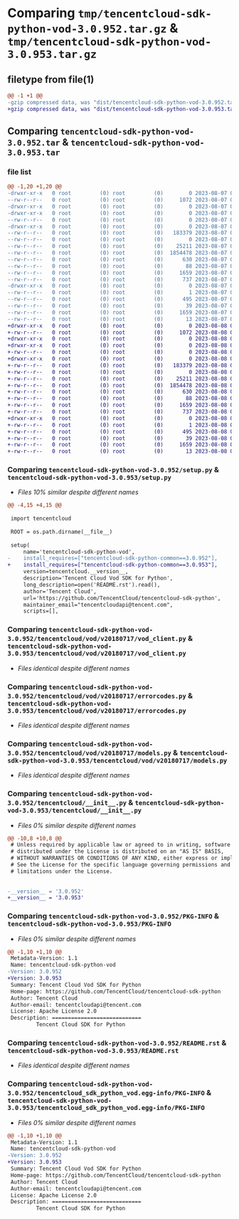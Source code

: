 # Comparing `tmp/tencentcloud-sdk-python-vod-3.0.952.tar.gz` & `tmp/tencentcloud-sdk-python-vod-3.0.953.tar.gz`

## filetype from file(1)

```diff
@@ -1 +1 @@
-gzip compressed data, was "dist/tencentcloud-sdk-python-vod-3.0.952.tar", last modified: Mon Aug  7 09:06:36 2023, max compression
+gzip compressed data, was "dist/tencentcloud-sdk-python-vod-3.0.953.tar", last modified: Tue Aug  8 00:36:01 2023, max compression
```

## Comparing `tencentcloud-sdk-python-vod-3.0.952.tar` & `tencentcloud-sdk-python-vod-3.0.953.tar`

### file list

```diff
@@ -1,20 +1,20 @@
-drwxr-xr-x   0 root         (0) root         (0)        0 2023-08-07 09:06:36.000000 tencentcloud-sdk-python-vod-3.0.952/
--rw-r--r--   0 root         (0) root         (0)     1072 2023-08-07 09:06:36.000000 tencentcloud-sdk-python-vod-3.0.952/setup.py
-drwxr-xr-x   0 root         (0) root         (0)        0 2023-08-07 09:06:36.000000 tencentcloud-sdk-python-vod-3.0.952/tencentcloud/
-drwxr-xr-x   0 root         (0) root         (0)        0 2023-08-07 09:06:36.000000 tencentcloud-sdk-python-vod-3.0.952/tencentcloud/vod/
--rw-r--r--   0 root         (0) root         (0)        0 2023-08-07 09:06:36.000000 tencentcloud-sdk-python-vod-3.0.952/tencentcloud/vod/__init__.py
-drwxr-xr-x   0 root         (0) root         (0)        0 2023-08-07 09:06:36.000000 tencentcloud-sdk-python-vod-3.0.952/tencentcloud/vod/v20180717/
--rw-r--r--   0 root         (0) root         (0)   183379 2023-08-07 09:06:36.000000 tencentcloud-sdk-python-vod-3.0.952/tencentcloud/vod/v20180717/vod_client.py
--rw-r--r--   0 root         (0) root         (0)        0 2023-08-07 09:06:36.000000 tencentcloud-sdk-python-vod-3.0.952/tencentcloud/vod/v20180717/__init__.py
--rw-r--r--   0 root         (0) root         (0)    25211 2023-08-07 09:06:36.000000 tencentcloud-sdk-python-vod-3.0.952/tencentcloud/vod/v20180717/errorcodes.py
--rw-r--r--   0 root         (0) root         (0)  1854478 2023-08-07 09:06:36.000000 tencentcloud-sdk-python-vod-3.0.952/tencentcloud/vod/v20180717/models.py
--rw-r--r--   0 root         (0) root         (0)      630 2023-08-07 09:06:36.000000 tencentcloud-sdk-python-vod-3.0.952/tencentcloud/__init__.py
--rw-r--r--   0 root         (0) root         (0)       88 2023-08-07 09:06:36.000000 tencentcloud-sdk-python-vod-3.0.952/setup.cfg
--rw-r--r--   0 root         (0) root         (0)     1659 2023-08-07 09:06:36.000000 tencentcloud-sdk-python-vod-3.0.952/PKG-INFO
--rw-r--r--   0 root         (0) root         (0)      737 2023-08-07 09:06:36.000000 tencentcloud-sdk-python-vod-3.0.952/README.rst
-drwxr-xr-x   0 root         (0) root         (0)        0 2023-08-07 09:06:36.000000 tencentcloud-sdk-python-vod-3.0.952/tencentcloud_sdk_python_vod.egg-info/
--rw-r--r--   0 root         (0) root         (0)        1 2023-08-07 09:06:36.000000 tencentcloud-sdk-python-vod-3.0.952/tencentcloud_sdk_python_vod.egg-info/dependency_links.txt
--rw-r--r--   0 root         (0) root         (0)      495 2023-08-07 09:06:36.000000 tencentcloud-sdk-python-vod-3.0.952/tencentcloud_sdk_python_vod.egg-info/SOURCES.txt
--rw-r--r--   0 root         (0) root         (0)       39 2023-08-07 09:06:36.000000 tencentcloud-sdk-python-vod-3.0.952/tencentcloud_sdk_python_vod.egg-info/requires.txt
--rw-r--r--   0 root         (0) root         (0)     1659 2023-08-07 09:06:36.000000 tencentcloud-sdk-python-vod-3.0.952/tencentcloud_sdk_python_vod.egg-info/PKG-INFO
--rw-r--r--   0 root         (0) root         (0)       13 2023-08-07 09:06:36.000000 tencentcloud-sdk-python-vod-3.0.952/tencentcloud_sdk_python_vod.egg-info/top_level.txt
+drwxr-xr-x   0 root         (0) root         (0)        0 2023-08-08 00:36:01.000000 tencentcloud-sdk-python-vod-3.0.953/
+-rw-r--r--   0 root         (0) root         (0)     1072 2023-08-08 00:36:01.000000 tencentcloud-sdk-python-vod-3.0.953/setup.py
+drwxr-xr-x   0 root         (0) root         (0)        0 2023-08-08 00:36:01.000000 tencentcloud-sdk-python-vod-3.0.953/tencentcloud/
+drwxr-xr-x   0 root         (0) root         (0)        0 2023-08-08 00:36:01.000000 tencentcloud-sdk-python-vod-3.0.953/tencentcloud/vod/
+-rw-r--r--   0 root         (0) root         (0)        0 2023-08-08 00:36:01.000000 tencentcloud-sdk-python-vod-3.0.953/tencentcloud/vod/__init__.py
+drwxr-xr-x   0 root         (0) root         (0)        0 2023-08-08 00:36:01.000000 tencentcloud-sdk-python-vod-3.0.953/tencentcloud/vod/v20180717/
+-rw-r--r--   0 root         (0) root         (0)   183379 2023-08-08 00:36:01.000000 tencentcloud-sdk-python-vod-3.0.953/tencentcloud/vod/v20180717/vod_client.py
+-rw-r--r--   0 root         (0) root         (0)        0 2023-08-08 00:36:01.000000 tencentcloud-sdk-python-vod-3.0.953/tencentcloud/vod/v20180717/__init__.py
+-rw-r--r--   0 root         (0) root         (0)    25211 2023-08-08 00:36:01.000000 tencentcloud-sdk-python-vod-3.0.953/tencentcloud/vod/v20180717/errorcodes.py
+-rw-r--r--   0 root         (0) root         (0)  1854478 2023-08-08 00:36:01.000000 tencentcloud-sdk-python-vod-3.0.953/tencentcloud/vod/v20180717/models.py
+-rw-r--r--   0 root         (0) root         (0)      630 2023-08-08 00:36:01.000000 tencentcloud-sdk-python-vod-3.0.953/tencentcloud/__init__.py
+-rw-r--r--   0 root         (0) root         (0)       88 2023-08-08 00:36:01.000000 tencentcloud-sdk-python-vod-3.0.953/setup.cfg
+-rw-r--r--   0 root         (0) root         (0)     1659 2023-08-08 00:36:01.000000 tencentcloud-sdk-python-vod-3.0.953/PKG-INFO
+-rw-r--r--   0 root         (0) root         (0)      737 2023-08-08 00:36:01.000000 tencentcloud-sdk-python-vod-3.0.953/README.rst
+drwxr-xr-x   0 root         (0) root         (0)        0 2023-08-08 00:36:01.000000 tencentcloud-sdk-python-vod-3.0.953/tencentcloud_sdk_python_vod.egg-info/
+-rw-r--r--   0 root         (0) root         (0)        1 2023-08-08 00:36:01.000000 tencentcloud-sdk-python-vod-3.0.953/tencentcloud_sdk_python_vod.egg-info/dependency_links.txt
+-rw-r--r--   0 root         (0) root         (0)      495 2023-08-08 00:36:01.000000 tencentcloud-sdk-python-vod-3.0.953/tencentcloud_sdk_python_vod.egg-info/SOURCES.txt
+-rw-r--r--   0 root         (0) root         (0)       39 2023-08-08 00:36:01.000000 tencentcloud-sdk-python-vod-3.0.953/tencentcloud_sdk_python_vod.egg-info/requires.txt
+-rw-r--r--   0 root         (0) root         (0)     1659 2023-08-08 00:36:01.000000 tencentcloud-sdk-python-vod-3.0.953/tencentcloud_sdk_python_vod.egg-info/PKG-INFO
+-rw-r--r--   0 root         (0) root         (0)       13 2023-08-08 00:36:01.000000 tencentcloud-sdk-python-vod-3.0.953/tencentcloud_sdk_python_vod.egg-info/top_level.txt
```

### Comparing `tencentcloud-sdk-python-vod-3.0.952/setup.py` & `tencentcloud-sdk-python-vod-3.0.953/setup.py`

 * *Files 10% similar despite different names*

```diff
@@ -4,15 +4,15 @@
 
 import tencentcloud
 
 ROOT = os.path.dirname(__file__)
 
 setup(
     name='tencentcloud-sdk-python-vod',
-    install_requires=["tencentcloud-sdk-python-common==3.0.952"],
+    install_requires=["tencentcloud-sdk-python-common==3.0.953"],
     version=tencentcloud.__version__,
     description='Tencent Cloud Vod SDK for Python',
     long_description=open('README.rst').read(),
     author='Tencent Cloud',
     url='https://github.com/TencentCloud/tencentcloud-sdk-python',
     maintainer_email="tencentcloudapi@tencent.com",
     scripts=[],
```

### Comparing `tencentcloud-sdk-python-vod-3.0.952/tencentcloud/vod/v20180717/vod_client.py` & `tencentcloud-sdk-python-vod-3.0.953/tencentcloud/vod/v20180717/vod_client.py`

 * *Files identical despite different names*

### Comparing `tencentcloud-sdk-python-vod-3.0.952/tencentcloud/vod/v20180717/errorcodes.py` & `tencentcloud-sdk-python-vod-3.0.953/tencentcloud/vod/v20180717/errorcodes.py`

 * *Files identical despite different names*

### Comparing `tencentcloud-sdk-python-vod-3.0.952/tencentcloud/vod/v20180717/models.py` & `tencentcloud-sdk-python-vod-3.0.953/tencentcloud/vod/v20180717/models.py`

 * *Files identical despite different names*

### Comparing `tencentcloud-sdk-python-vod-3.0.952/tencentcloud/__init__.py` & `tencentcloud-sdk-python-vod-3.0.953/tencentcloud/__init__.py`

 * *Files 0% similar despite different names*

```diff
@@ -10,8 +10,8 @@
 # Unless required by applicable law or agreed to in writing, software
 # distributed under the License is distributed on an "AS IS" BASIS,
 # WITHOUT WARRANTIES OR CONDITIONS OF ANY KIND, either express or implied.
 # See the License for the specific language governing permissions and
 # limitations under the License.
 
 
-__version__ = '3.0.952'
+__version__ = '3.0.953'
```

### Comparing `tencentcloud-sdk-python-vod-3.0.952/PKG-INFO` & `tencentcloud-sdk-python-vod-3.0.953/PKG-INFO`

 * *Files 0% similar despite different names*

```diff
@@ -1,10 +1,10 @@
 Metadata-Version: 1.1
 Name: tencentcloud-sdk-python-vod
-Version: 3.0.952
+Version: 3.0.953
 Summary: Tencent Cloud Vod SDK for Python
 Home-page: https://github.com/TencentCloud/tencentcloud-sdk-python
 Author: Tencent Cloud
 Author-email: tencentcloudapi@tencent.com
 License: Apache License 2.0
 Description: ============================
         Tencent Cloud SDK for Python
```

### Comparing `tencentcloud-sdk-python-vod-3.0.952/README.rst` & `tencentcloud-sdk-python-vod-3.0.953/README.rst`

 * *Files identical despite different names*

### Comparing `tencentcloud-sdk-python-vod-3.0.952/tencentcloud_sdk_python_vod.egg-info/PKG-INFO` & `tencentcloud-sdk-python-vod-3.0.953/tencentcloud_sdk_python_vod.egg-info/PKG-INFO`

 * *Files 0% similar despite different names*

```diff
@@ -1,10 +1,10 @@
 Metadata-Version: 1.1
 Name: tencentcloud-sdk-python-vod
-Version: 3.0.952
+Version: 3.0.953
 Summary: Tencent Cloud Vod SDK for Python
 Home-page: https://github.com/TencentCloud/tencentcloud-sdk-python
 Author: Tencent Cloud
 Author-email: tencentcloudapi@tencent.com
 License: Apache License 2.0
 Description: ============================
         Tencent Cloud SDK for Python
```

